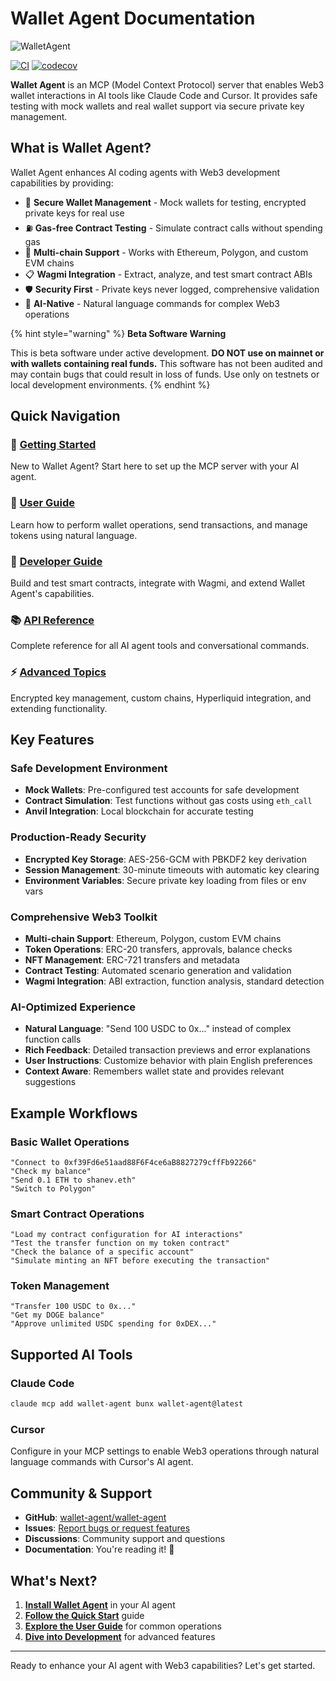 # Wallet Agent Documentation

![WalletAgent](https://wallet-agent.ai/og-image.png)

[![CI](https://github.com/wallet-agent/wallet-agent/actions/workflows/ci.yml/badge.svg)](https://github.com/wallet-agent/wallet-agent/actions/workflows/ci.yml)
[![codecov](https://codecov.io/gh/wallet-agent/wallet-agent/graph/badge.svg)](https://codecov.io/gh/wallet-agent/wallet-agent)

**Wallet Agent** is an MCP (Model Context Protocol) server that enables Web3 wallet interactions in AI tools like Claude Code and Cursor. It provides safe testing with mock wallets and real wallet support via secure private key management.

## What is Wallet Agent?

Wallet Agent enhances AI coding agents with Web3 development capabilities by providing:

- 🔐 **Secure Wallet Management** - Mock wallets for testing, encrypted private keys for real use
- ⛽ **Gas-free Contract Testing** - Simulate contract calls without spending gas
- 🔗 **Multi-chain Support** - Works with Ethereum, Polygon, and custom EVM chains
- 📋 **Wagmi Integration** - Extract, analyze, and test smart contract ABIs
- 🛡️ **Security First** - Private keys never logged, comprehensive validation
- 🤖 **AI-Native** - Natural language commands for complex Web3 operations

{% hint style="warning" %}
**Beta Software Warning**

This is beta software under active development. **DO NOT use on mainnet or with wallets containing real funds.** This software has not been audited and may contain bugs that could result in loss of funds. Use only on testnets or local development environments.
{% endhint %}

## Quick Navigation

### 🚀 [Getting Started](getting-started/)
New to Wallet Agent? Start here to set up the MCP server with your AI agent.

### 👤 [User Guide](user-guide/)
Learn how to perform wallet operations, send transactions, and manage tokens using natural language.

### 🔧 [Developer Guide](developer-guide/)
Build and test smart contracts, integrate with Wagmi, and extend Wallet Agent's capabilities.

### 📚 [API Reference](api-reference/)
Complete reference for all AI agent tools and conversational commands.

### ⚡ [Advanced Topics](advanced/)
Encrypted key management, custom chains, Hyperliquid integration, and extending functionality.

## Key Features

### Safe Development Environment
- **Mock Wallets**: Pre-configured test accounts for safe development
- **Contract Simulation**: Test functions without gas costs using `eth_call`
- **Anvil Integration**: Local blockchain for accurate testing

### Production-Ready Security
- **Encrypted Key Storage**: AES-256-GCM with PBKDF2 key derivation
- **Session Management**: 30-minute timeouts with automatic key clearing
- **Environment Variables**: Secure private key loading from files or env vars

### Comprehensive Web3 Toolkit
- **Multi-chain Support**: Ethereum, Polygon, custom EVM chains
- **Token Operations**: ERC-20 transfers, approvals, balance checks
- **NFT Management**: ERC-721 transfers and metadata
- **Contract Testing**: Automated scenario generation and validation
- **Wagmi Integration**: ABI extraction, function analysis, standard detection

### AI-Optimized Experience
- **Natural Language**: "Send 100 USDC to 0x..." instead of complex function calls
- **Rich Feedback**: Detailed transaction previews and error explanations
- **User Instructions**: Customize behavior with plain English preferences
- **Context Aware**: Remembers wallet state and provides relevant suggestions

## Example Workflows

### Basic Wallet Operations
```
"Connect to 0xf39Fd6e51aad88F6F4ce6aB8827279cffFb92266"
"Check my balance"
"Send 0.1 ETH to shanev.eth"
"Switch to Polygon"
```

### Smart Contract Operations
```
"Load my contract configuration for AI interactions"
"Test the transfer function on my token contract"
"Check the balance of a specific account"
"Simulate minting an NFT before executing the transaction"
```

### Token Management
```
"Transfer 100 USDC to 0x..."
"Get my DOGE balance"  
"Approve unlimited USDC spending for 0xDEX..."
```

## Supported AI Tools

### Claude Code
```bash
claude mcp add wallet-agent bunx wallet-agent@latest
```

### Cursor
Configure in your MCP settings to enable Web3 operations through natural language commands with Cursor's AI agent.

## Community & Support

- **GitHub**: [wallet-agent/wallet-agent](https://github.com/wallet-agent/wallet-agent)
- **Issues**: [Report bugs or request features](https://github.com/wallet-agent/wallet-agent/issues)
- **Discussions**: Community support and questions
- **Documentation**: You're reading it! 📖

## What's Next?

1. **[Install Wallet Agent](getting-started/installation.md)** in your AI agent
2. **[Follow the Quick Start](getting-started/quick-start.md)** guide
3. **[Explore the User Guide](user-guide/)** for common operations
4. **[Dive into Development](developer-guide/)** for advanced features

---

Ready to enhance your AI agent with Web3 capabilities? Let's get started.